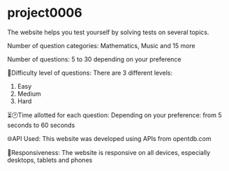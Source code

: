 # project0006

The website helps you test yourself by solving tests on several topics.

Number of question categories: Mathematics, Music and 15 more

Number of questions: 5 to 30 depending on your preference
 
🎢Difficulty level of questions: There are 3 different levels: 
  1. Easy
  2. Medium
  3. Hard

⏳🕑Time allotted for each question: Depending on your preference: from 5 seconds to 60 seconds

🌐API Used: This website was developed using APIs from opentdb.com

🎫Responsiveness: The website is responsive on all devices, especially desktops, tablets and phones
